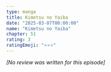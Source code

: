 ```yaml
---
type: manga
title: Kimetsu no Yaiba
date: "2025-03-07T00:00:00"
name: "Kimetsu no Yaiba"
chapter: 51
rating: 3
ratingEmoji: "⭐️⭐️⭐️"
---
```


_[No review was written for this episode]_
